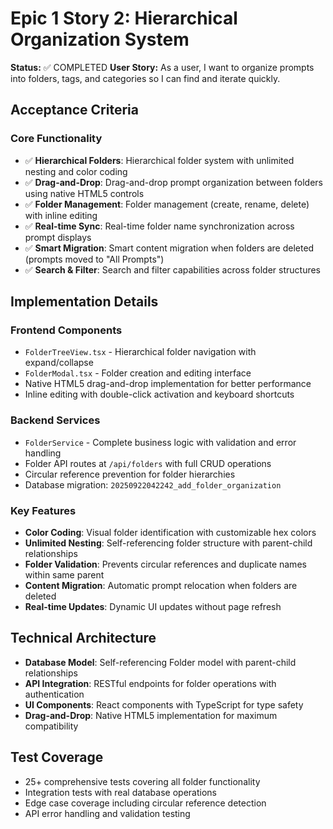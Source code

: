 # Epic 1 Story 2: Hierarchical Organization System

**Status:** ✅ COMPLETED
**User Story:** As a user, I want to organize prompts into folders, tags, and categories so I can find and iterate quickly.

## Acceptance Criteria

### Core Functionality
- ✅ **Hierarchical Folders**: Hierarchical folder system with unlimited nesting and color coding
- ✅ **Drag-and-Drop**: Drag-and-drop prompt organization between folders using native HTML5 controls
- ✅ **Folder Management**: Folder management (create, rename, delete) with inline editing
- ✅ **Real-time Sync**: Real-time folder name synchronization across prompt displays
- ✅ **Smart Migration**: Smart content migration when folders are deleted (prompts moved to "All Prompts")
- ✅ **Search & Filter**: Search and filter capabilities across folder structures

## Implementation Details

### Frontend Components
- `FolderTreeView.tsx` - Hierarchical folder navigation with expand/collapse
- `FolderModal.tsx` - Folder creation and editing interface
- Native HTML5 drag-and-drop implementation for better performance
- Inline editing with double-click activation and keyboard shortcuts

### Backend Services
- `FolderService` - Complete business logic with validation and error handling
- Folder API routes at `/api/folders` with full CRUD operations
- Circular reference prevention for folder hierarchies
- Database migration: `20250922042242_add_folder_organization`

### Key Features
- **Color Coding**: Visual folder identification with customizable hex colors
- **Unlimited Nesting**: Self-referencing folder structure with parent-child relationships
- **Folder Validation**: Prevents circular references and duplicate names within same parent
- **Content Migration**: Automatic prompt relocation when folders are deleted
- **Real-time Updates**: Dynamic UI updates without page refresh

## Technical Architecture
- **Database Model**: Self-referencing Folder model with parent-child relationships
- **API Integration**: RESTful endpoints for folder operations with authentication
- **UI Components**: React components with TypeScript for type safety
- **Drag-and-Drop**: Native HTML5 implementation for maximum compatibility

## Test Coverage
- 25+ comprehensive tests covering all folder functionality
- Integration tests with real database operations
- Edge case coverage including circular reference detection
- API error handling and validation testing